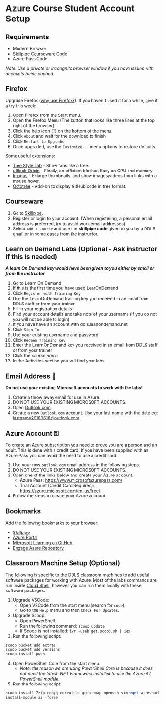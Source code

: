 # Azure Course Student Account Setup

## Requirements

* Modern Browser
* Skillpipe Courseware Code
* Azure Pass Code

_Note: Use a private or incongnito browser window if you have issues with accounts being cached._ 

## Firefox

Upgrade Firefox ([why use Firefox?](/Internet/Firefox.md)). If you haven't used it for a while, give it a try this week:

1. Open Firefox from the Start menu.
1. Open the Firefox Menu (The button that looks like three lines at the top right of the browser).
1. Click the help icon (❔) on the bottom of the menu.
1. Click `About` and wait for the download to finish
1. Click `Restart to Upgrade`.
1. Once upgraded, use the `Customize...` menu options to restore defaults.

Some useful extensions:

* [Tree Style Tab](https://addons.mozilla.org/en-US/firefox/addon/tree-style-tab/) - Show tabs like a tree.
* [uBlock Origin](https://addons.mozilla.org/en-US/firefox/addon/ublock-origin/) - Finally, an efficient blocker. Easy on CPU and memory.
* [Imagus](https://addons.mozilla.org/en-US/firefox/addon/imagus/) - Enlarge thumbnails, and show images/videos from links with a mouse hover.
* [Octotree](https://addons.mozilla.org/en-US/firefox/addon/octotree/) - Add-on to display GitHub code in tree format.

## Courseware

1. Go to [Skillpipe](https://skillpipe.com/).
1. Register or login to your account. (When registering, a personal email address is preferred, try to avoid work email addresses)
1. Select `Add a Course` and use the **skillpipe code** given to you by a DDLS email or in some cases from the instructor.

## Learn on Demand Labs  (Optional - Ask instructor if this is needed)

***A learn On Demand key would have been given to you either by email or from the instructor***

1. Go to [Learn On Demand](https://ddls.learnondemand.net)
1. If this is the first time you have used LearOnDemand
  1. Click `Register with Training Key`  
  1. Use the LearnOnDemand training key you received in an email from DDLS staff or from your trainer
  1. Fill in your registration details
  1. Find your account details and take note of your username (if you do not you will not be able to login)
1. If you have have an account with ddls.leanondemand.net
  1. Click `Sign In`
  1. Use your existing username and password
  1. Click `Redeem Training Key`
  1. Enter the LearnOnDemand key you received in an email from DDLS staff or from your trainer
1. Click the *course name* 
1. In the Activities section you will find your labs
  

## Email Address 📧

__Do not use your existing Microsoft accounts to work with the labs!__

1. Create a throw away email for use in Azure.
1. DO NOT USE YOUR EXISTING MICROSOFT ACCOUNTS.
1. Open [Outlook.com](https://outlook.live.com/owa/).
1. Create a new `Outlook.com` account. Use your last name with the date eg: lastname20180618@outlook.com

## Azure Account ⚿

To create an Azure subscription you need to prove you are a person and an adult. This is done with a credit card. If you have been supplied with an Azure Pass you can avoid the need to use a credit card:

1. Use your new `outlook.com` email address in the following steps.
1. DO NOT USE YOUR EXISTING MICROSOFT ACCOUNTS.
1. Open one of the links below and create your Azure account:
   * Azure Pass: https://www.microsoftazurepass.com/
   * Trial Account (Credit Card Required): https://azure.microsoft.com/en-us/free/
1. Follow the steps to create your Azure account.

## Bookmarks

Add the following bookmarks to your browser:

* [Skillpipe](https://skillpipe.com/en-GB/)
* [Azure Portal](https://portal.azure.com/)
* [Microsoft Learning on GitHub](https://github.com/MicrosoftLearning)
* [Engage Azure Repository](/Azure)

## Classroom Machine Setup (Optional)

The following is specific to the DDLS classroom machines to add useful software packages for working with Azure. Most of the labs commands are run inside [Cloud Shell](https://shell.azure.com/), however you can run them locally with these software packages.

1. Upgrade VSCode:
   * Open VSCode from the start menu (search for `code`).
   * Go to the `Help` menu and then `Check For Updates`.
1. Upgrade Scoop:
   * Open PowerShell.
   * Run the following command: `scoop update`
   * If Scoop is not installed: `iwr -useb get.scoop.sh | iex`
1. Run the following script:

```powershell
scoop bucket add extras
scoop bucket add versions
scoop install pwsh
```

4. Open PowerShell Core from the start menu.
   * _Note: the reason we are using PowerShell Core is because it does not need the latest .NET Framework installed to use the Azure AZ PowerShell module._
5. Run the following script:

```powershell
scoop install 7zip copyq coreutils grep nmap openssh vim wget wireshark docker docker-compose git nodejs jq azure-cli storageexplorer
install-module az -force
```
